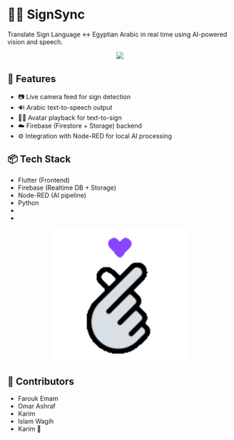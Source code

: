 # 🧏‍♂️ SignSync

Translate Sign Language ↔ Egyptian Arabic in real time using AI-powered vision and speech.

<p align="center">
  <img src=".assets/brif.gif" width="300"/>
</p>

## 🚀 Features
- 📷 Live camera feed for sign detection
- 🔊 Arabic text-to-speech output
- 🧑‍🎤 Avatar playback for text-to-sign
- ☁️ Firebase (Firestore + Storage) backend
- ⚙️ Integration with Node-RED for local AI processing

## 📦 Tech Stack
- Flutter (Frontend)
- Firebase (Realtime DB + Storage)
- Node-RED (AI pipeline)
- Python
-
-

<p align="center">
  <img src=".assets/demo.gif" width="300"/>
</p>

## 👥 Contributors
- Farouk Emam
- Omar Ashraf 
- Karim
- Islam Wagih 
- Karim 👀

